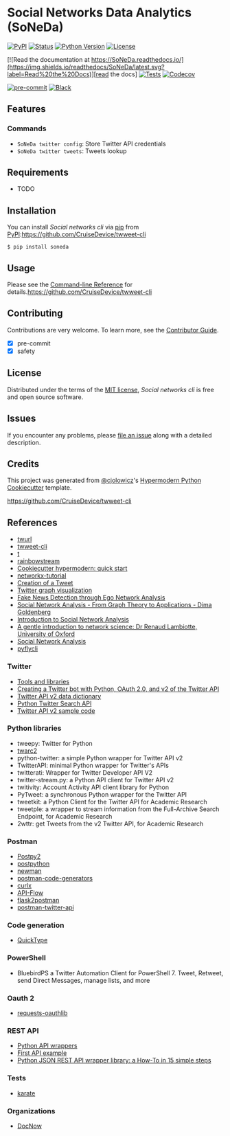 # Social Networks Data Analytics (SoNeDa)

[![PyPI](https://img.shields.io/pypi/v/SoNeDa.svg)][pypi_]
[![Status](https://img.shields.io/pypi/status/SoNeDa.svg)][status]
[![Python Version](https://img.shields.io/pypi/pyversions/SoNeDa)][python version]
[![License](https://img.shields.io/pypi/l/SoNeDa)][license]

[![Read the documentation at https://SoNeDa.readthedocs.io/](https://img.shields.io/readthedocs/SoNeDa/latest.svg?label=Read%20the%20Docs)][read the docs]
[![Tests](https://github.com/eLearningHub/SoNeDa/workflows/Tests/badge.svg)][tests]
[![Codecov](https://codecov.io/gh/eLearningHub/SoNeDa/branch/main/graph/badge.svg)][codecov]

[![pre-commit](https://img.shields.io/badge/pre--commit-enabled-brightgreen?logo=pre-commit&logoColor=white)][pre-commit]
[![Black](https://img.shields.io/badge/code%20style-black-000000.svg)][black]

[pypi_]: https://pypi.org/project/SoNeDa/
[status]: https://pypi.org/project/SoNeDa/
[python version]: https://pypi.org/project/SoNeDa
[read the docs]: https://SoNeDa.readthedocs.io/
[tests]: https://github.com/eLearningHub/SoNeDa/actions?workflow=Tests
[codecov]: https://app.codecov.io/gh/eLearningHub/SoNeDa
[pre-commit]: https://github.com/pre-commit/pre-commit
[black]: https://github.com/psf/black

## Features

### Commands

- `SoNeDa twitter config`: Store Twitter API credentials
- `SoNeDa twitter tweets`: Tweets lookup

## Requirements

- TODO

## Installation

You can install _Social networks cli_ via [pip] from [PyPI]:https://github.com/CruiseDevice/twweet-cli

```console
$ pip install soneda
```

## Usage

Please see the [Command-line Reference] for details.https://github.com/CruiseDevice/twweet-cli

## Contributing

Contributions are very welcome.
To learn more, see the [Contributor Guide].

- [x] pre-commit
- [x] safety

## License

Distributed under the terms of the [MIT license][license],
_Social networks cli_ is free and open source software.

## Issues

If you encounter any problems,
please [file an issue] along with a detailed description.

## Credits

This project was generated from [@cjolowicz]'s [Hypermodern Python Cookiecutter] template.

[@cjolowicz]: https://github.com/cjolowicz
[pypi]: https://pypi.org/
[hypermodern python cookiecutter]: https://github.com/cjolowicz/cookiecutter-hypermodern-python
[file an issue]: https://github.com/eLearningHub/SoNeDa/issues
[pip]: https://pip.pypa.io/

<!-- github-only -->

[license]: https://github.com/eLearningHub/SoNeDa/blob/main/LICENSE
[contributor guide]: https://github.com/eLearningHub/SoNeDa/blob/main/CONTRIBUTING.md
[command-line reference]: https://SoNeDa.readthedocs.io/en/latest/usage.html

https://github.com/CruiseDevice/twweet-cli

## References

- [twurl](https://github.com/twitter/twurl)
- [twweet-cli](https://github.com/CruiseDevice/twweet-cli)
- [t](https://github.com/sferik/t)
- [rainbowstream](https://github.com/orakaro/rainbowstream)
- [Cookiecutter hypermodern: quick start](https://cookiecutter-hypermodern-python.readthedocs.io/en/2022.6.3.post1/quickstart.html)
- [networkx-tutorial](https://github.com/sarguido/networkx-tutorial)
- [Creation of a Tweet](https://oauth-playground.glitch.me/?id=createTweet)
- [Twitter graph visualization](https://github.com/JohnCoogan/twitter-graph-visualization)
- [Fake News Detection through Ego Network Analysis](https://github.com/briansrebrenik/Final_Project)
- [Social Network Analysis - From Graph Theory to Applications - Dima Goldenberg](https://youtu.be/px7ff2_Jeqw)
- [Introduction to Social Network Analysis](https://www.youtube.com/watch?v=IiUDKDxScxI)
- [A gentle introduction to network science: Dr Renaud Lambiotte, University of Oxford](https://youtu.be/L6CqqlILBCI)
- [Social Network Analysis](https://youtu.be/ZeFK9gUGNjc)
- [pyflycli](https://github.com/k-zehnder/pyflycli)

### Twitter

- [Tools and libraries](https://developer.twitter.com/en/docs/twitter-api/tools-and-libraries/v2)
- [Creating a Twitter bot with Python, OAuth 2.0, and v2 of the Twitter API](https://developer.twitter.com/en/docs/tutorials/creating-a-twitter-bot-with-python--oauth-2-0--and-v2-of-the-twi)
- [Twitter API v2 data dictionary](https://developer.twitter.com/en/docs/twitter-api/data-dictionary/introduction)
- [Python Twitter Search API](https://github.com/twitterdev/search-tweets-python)
- [Twitter API v2 sample code](https://github.com/twitterdev/Twitter-API-v2-sample-code)

### Python libraries

- tweepy: Twitter for Python
- [twarc2](https://twarc-project.readthedocs.io/en/latest/twarc2_en_us/)
- python-twitter: a simple Python wrapper for Twitter API v2
- TwitterAPI: minimal Python wrapper for Twitter's APIs
- twitterati: Wrapper for Twitter Developer API V2
- twitter-stream.py: a Python API client for Twitter API v2
- twitivity: Account Activity API client library for Python
- PyTweet: a synchronous Python wrapper for the Twitter API
- tweetkit: a Python Client for the Twitter API for Academic Research
- tweetple: a wrapper to stream information from the Full-Archive Search Endpoint, for Academic Research
- 2wttr: get Tweets from the v2 Twitter API, for Academic Research

### Postman

- [Postpy2](https://pypi.org/project/postpy2/)
- [postpython](https://github.com/k3rn3l-p4n1c/postpython)
- [newman](https://github.com/postmanlabs/newman)
- [postman-code-generators](https://github.com/postmanlabs/postman-code-generators)
- [curlx](https://github.com/shivkanthb/curlx)
- [API-Flow](https://github.com/luckymarmot/API-Flow)
- [flask2postman](https://github.com/numberly/flask2postman)
- [postman-twitter-api](https://github.com/twitterdev/postman-twitter-api)

### Code generation

- [QuickType](https://quicktype.io/)

### PowerShell

- BluebirdPS a Twitter Automation Client for PowerShell 7. Tweet, Retweet, send Direct Messages, manage lists, and more

### Oauth 2

- [requests-oauthlib](https://requests-oauthlib.readthedocs.io/en/latest/index.html)

### REST API

- [Python API wrappers](https://github.com/realpython/list-of-python-api-wrappers)
- [First API example](https://github.com/scott2b/api-first-example)
- [Python JSON REST API wrapper library: a How-To in 15 simple steps](https://www.pretzellogix.net/2021/12/08/how-to-write-a-python3-sdk-library-module-for-a-json-rest-api/)

### Tests

- [karate](https://github.com/karatelabs/karate)

### Organizations

- [DocNow](http://www.docnow.io/)
